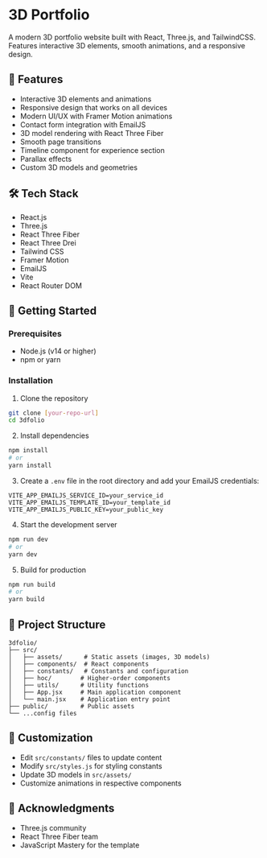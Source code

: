 # 3D Portfolio

A modern 3D portfolio website built with React, Three.js, and TailwindCSS. Features interactive 3D elements, smooth animations, and a responsive design.

## 🌟 Features

-   Interactive 3D elements and animations
-   Responsive design that works on all devices
-   Modern UI/UX with Framer Motion animations
-   Contact form integration with EmailJS
-   3D model rendering with React Three Fiber
-   Smooth page transitions
-   Timeline component for experience section
-   Parallax effects
-   Custom 3D models and geometries

## 🛠️ Tech Stack

-   React.js
-   Three.js
-   React Three Fiber
-   React Three Drei
-   Tailwind CSS
-   Framer Motion
-   EmailJS
-   Vite
-   React Router DOM

## 🚀 Getting Started

### Prerequisites

-   Node.js (v14 or higher)
-   npm or yarn

### Installation

1. Clone the repository

```bash
git clone [your-repo-url]
cd 3dfolio
```

2. Install dependencies

```bash
npm install
# or
yarn install
```

3. Create a `.env` file in the root directory and add your EmailJS credentials:

```env
VITE_APP_EMAILJS_SERVICE_ID=your_service_id
VITE_APP_EMAILJS_TEMPLATE_ID=your_template_id
VITE_APP_EMAILJS_PUBLIC_KEY=your_public_key
```

4. Start the development server

```bash
npm run dev
# or
yarn dev
```

5. Build for production

```bash
npm run build
# or
yarn build
```

## 📁 Project Structure

```
3dfolio/
├── src/
│   ├── assets/      # Static assets (images, 3D models)
│   ├── components/  # React components
│   ├── constants/   # Constants and configuration
│   ├── hoc/        # Higher-order components
│   ├── utils/      # Utility functions
│   ├── App.jsx     # Main application component
│   └── main.jsx    # Application entry point
├── public/         # Public assets
└── ...config files
```

## 🎨 Customization

-   Edit `src/constants/` files to update content
-   Modify `src/styles.js` for styling constants
-   Update 3D models in `src/assets/`
-   Customize animations in respective components

## 🙏 Acknowledgments

-   Three.js community
-   React Three Fiber team
-   JavaScript Mastery for the template
